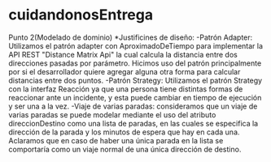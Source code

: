 # cuidandonosEntrega
Punto 2(Modelado de dominio)
*Justificines de diseño:
-Patrón Adapter: Utilizamos el patrón adapter con AproximadoDeTiempo para implementar la API REST "Distance Matrix Api" la cual calcula la distancia entre dos direcciones pasadas por parámetro. Hicimos uso del patrón principalmente por si el desarrollador quiere agregar alguna otra forma para calcular distancias entre dos puntos.
-Patrón Strategy: Utilizamos el patrón Strategy con la interfaz Reacción ya que una persona tiene distintas formas de reaccionar ante un incidente, y esta puede cambiar en tiempo de ejecución y ser una a la vez.
-Viaje de varias paradas: consideramos que un viaje de varias paradas se puede modelar mediante el uso del atributo direccionDestino como una lista de paradas, en las cuales se especifica la dirección de la parada y los minutos de espera que hay en cada una. Aclaramos que en caso de haber una única parada en la lista se comportaría como un viaje normal de una única dirección de destino.
